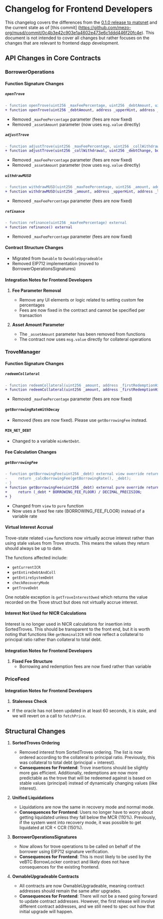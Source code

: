 # Changelog for Frontend Developers

This changelog covers the differences from the [0.1.0 release to matsnet](https://github.com/mezo-org/musd/releases/tag/v0.1.0)
and the current state as of [this commit] (https://github.com/mezo-org/musd/commit/0c4b3e42c903e1a4602e473e6c1ddd446f20fc4e). This
document is not intended to cover all changes but rather focuses on the changes that are relevant to frontend dapp development.

## API Changes in Core Contracts

### BorrowerOperations

#### Function Signature Changes

##### `openTrove`

```diff
- function openTrove(uint256 _maxFeePercentage, uint256 _debtAmount, uint256 _assetAmount, address _upperHint, address _lowerHint) external payable
+ function openTrove(uint256 _debtAmount, address _upperHint, address _lowerHint) external payable
```

- Removed `_maxFeePercentage` parameter (fees are now fixed)
- Removed `_assetAmount` parameter (now uses `msg.value` directly)

##### `adjustTrove`

```diff
- function adjustTrove(uint256 _maxFeePercentage, uint256 _collWithdrawal, uint256 _debtChange, bool _isDebtIncrease, uint256 _assetAmount, address _upperHint, address _lowerHint) external payable
+ function adjustTrove(uint256 _collWithdrawal, uint256 _debtChange, bool _isDebtIncrease, address _upperHint, address _lowerHint) external payable
```

- Removed `_maxFeePercentage` parameter (fees are now fixed)
- Removed `_assetAmount` parameter (now uses `msg.value` directly)

##### `withdrawMUSD`

```diff
- function withdrawMUSD(uint256 _maxFeePercentage, uint256 _amount, address _upperHint, address _lowerHint) external
+ function withdrawMUSD(uint256 _amount, address _upperHint, address _lowerHint) external
```

- Removed `_maxFeePercentage` parameter (fees are now fixed)

##### `refinance`

```diff
- function refinance(uint256 _maxFeePercentage) external
+ function refinance() external
```

- Removed `_maxFeePercentage` parameter (fees are now fixed)

#### Contract Structure Changes

- Migrated from `Ownable` to `OwnableUpgradeable`
- Removed EIP712 implementation (moved to BorrowerOperationsSignatures)

#### Integration Notes for Frontend Developers

1. **Fee Parameter Removal**

   - Remove any UI elements or logic related to setting custom fee percentages
   - Fees are now fixed in the contract and cannot be specified per transaction

2. **Asset Amount Parameter**
   - The `_assetAmount` parameter has been removed from functions
   - The contract now uses `msg.value` directly for collateral operations

### TroveManager

#### Function Signature Changes

##### `redeemCollateral`

```diff
- function redeemCollateral(uint256 _amount, address _firstRedemptionHint, address _upperPartialRedemptionHint, address _lowerPartialRedemptionHint, uint256 _partialRedemptionHintNICR, uint256 _maxIterations, uint256 _maxFeePercentage) external override
+ function redeemCollateral(uint256 _amount, address _firstRedemptionHint, address _upperPartialRedemptionHint, address _lowerPartialRedemptionHint, uint256 _partialRedemptionHintNICR, uint256 _maxIterations) external override
```

- Removed `_maxFeePercentage` parameter (fees are now fixed)

#### `getBorrowingRateWithDecay`

- Removed (fees are now fixed). Please use `getBorrowingFee` instead.

#### `MIN_NET_DEBT`

- Changed to a variable `minNetDebt`.

#### Fee Calculation Changes

##### `getBorrowingFee`

```diff
- function getBorrowingFee(uint256 _debt) external view override returns (uint) {
-     return _calcBorrowingFee(getBorrowingRate(), _debt);
- }
+ function getBorrowingFee(uint256 _debt) external pure override returns (uint) {
+     return (_debt * BORROWING_FEE_FLOOR) / DECIMAL_PRECISION;
+ }
```

- Changed from `view` to `pure` function
- Now uses a fixed fee rate (BORROWING_FEE_FLOOR) instead of a variable rate

#### Virtual Interest Accrual

Trove-state related `view` functions now virtually accrue interest rather than using stale values from Trove structs. This means the values they return should always be up to date.

The functions affected include:

- `getCurrentICR`
- `getEntireDebtAndColl`
- `getEntireSystemDebt`
- `checkRecoveryMode`
- `getTroveDebt`

One notable exception is `getTroveInterestOwed` which returns the value recorded on the Trove struct but does not virtually accrue interest.

#### Interest Not Used for NICR Calculations

Interest is no longer used in NICR calculations for insertion into SortedTroves. This should be transparent to the front end, but it is worth noting that functions like `getNominalICR` will now reflect a collateral to principal ratio rather than collateral to total debt.

#### Integration Notes for Frontend Developers

1. **Fixed Fee Structure**
   - Borrowing and redemption fees are now fixed rather than variable

### PriceFeed

#### Integration Notes for Frontend Developers

1.  **Staleness Check**

- If the oracle has not been updated in at least 60 seconds, it is stale, and we will revert on a call to `fetchPrice`.

## Structural Changes

1. **SortedTroves Ordering**

   - Removed interest from SortedTroves ordering. The list is now ordered according to the collateral to principal ratio. Previously, this was collateral to total debt (principal + interest).
   - **Consequences for Frontend**: Trove insertions should be slightly more gas efficient. Additionally, redemptions are now more predictable as the trove that will be redeemed against is based on stable values (principal) instead of dynamically changing values (like interest).

2. **Unified Liquidations**
   - Liquidations are now the same in recovery mode and normal mode.
   - **Consequences for Frontend**: Users no longer have to worry about getting liquidated unless they fall below the MCR (110%). Previously, if the system went into recovery mode, it was possible to get liquidated at ICR < CCR (150%).
3. **BorrowerOperationsSignatures**
   - Now allows for trove operations to be called on behalf of the borrower using EIP712 signature verification.
   - **Consequences for Frontend**: This is most likely to be used by the veBTC BorrowLocker contract and likely does not have consequences for the existing frontend.
4. **OwnableUpgradeable Contracts**
   - All contracts are now OwnableUpgradeable, meaning contract addresses should remain the same after upgrades.
   - **Consequences for Frontend**: There will not be a need going forward to update contract addresses. However, the first release will involve different contract addresses, and we still need to spec out how that initial upgrade will happen.
